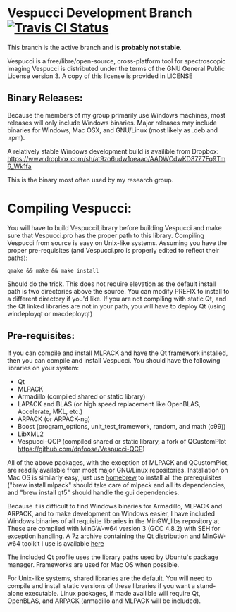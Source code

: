 Vespucci Development Branch [![Travis CI Status](https://travis-ci.org/VespucciProject/Vespucci.svg?branch=master)](https://travis-ci.org/VespucciProject/Vespucci)
========
This branch is the active branch and is **probably not stable**.

Vespucci is a free/libre/open-source, cross-platform tool for spectroscopic
imaging
Vespucci is distributed under the terms of the GNU General Public License version 3.
A copy of this license is provided in LICENSE

Binary Releases:
-----------------
Because the members of my group primarily use Windows machines, most releases
will only include Windows binaries.  Major releases may include binaries for
Windows, Mac OSX, and GNU/Linux (most likely as .deb and .rpm).

A relatively stable Windows development build is availible from Dropbox:
https://www.dropbox.com/sh/at9zo6udw1oeaao/AADWCdwKD87Z7Fq9Tm6_Wk1fa

This is the binary most often used by my research group.


Compiling Vespucci:
===================
You will have to build VespucciLibrary before building Vespucci and make sure that Vespucci.pro has the proper path to this library.
Compiling Vespucci from source is easy on Unix-like systems. Assuming you
have the proper pre-requisites (and Vespucci.pro is properly edited to reflect
their paths):

    qmake && make && make install

Should do the trick. This does not require elevation as the default install path
is two directories above the source. You can modify PREFIX to install to a different
directory if you'd like. If you are not compiling with static Qt, and the Qt linked
libraries are not in your path, you will have to deploy Qt (using windeployqt or macdeployqt)

Pre-requisites:
--------------------
If you can compile and install MLPACK and have the Qt framework installed,
then you can compile and install Vespucci. You should have the following
libraries on your system:

* Qt
* MLPACK
* Armadillo (compiled shared or static library)
* LAPACK and BLAS (or high speed replacement like OpenBLAS, Accelerate, MKL, etc.)
* ARPACK (or ARPACK-ng)
* Boost (program_options, unit_test_framework, random, and math (c99))
* LibXML2
* Vespucci-QCP (compiled shared or static library, a fork of QCustomPlot https://github.com/dpfoose/Vespucci-QCP)

All of the above packages, with the exception of MLPACK and QCustomPlot, are
readily available from most major GNU/Linux repositories. Installation on Mac
OS is similarly easy, just use [homebrew](http://brew.sh/) to install all the prerequisites ("brew install mlpack" should take care of mlpack and all its dependencies, and "brew install qt5" should handle the gui dependencies.

Because it is difficult to find Windows binaries for Armadillo, MLPACK and ARPACK,
and to make development on Windows easier, I have included Windows binaries of all
requisite libraries in the MinGW_libs repository at [](github.com/dpfoose/MinGW_libs) These are compiled with MinGW-w64 version 3 (GCC 4.8.2) with SEH for exception handling. A 7z archive containing the
Qt distribution and MinGW-w64 toolkit I use is available [here](https://drive.google.com/file/d/0B9FzBeLChZ8bVmlLZDVDZFVRSDg/view?usp=sharing)

The included Qt profile uses the library paths used by Ubuntu's package manager.
Frameworks are used for Mac OS when possible.

For Unix-like systems, shared libraries are the default. You will need to
compile and install static versions of these libraries if you want a stand-
alone executable. Linux packages, if made availible will require Qt, OpenBLAS, and
ARPACK (armadillo and MLPACK will be included).
